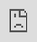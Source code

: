 ```yaml
---
title: "Great Brass"
date: 2019-08-27T20:50:24Z
draft: False
---
```


## A collection of great brass tunes

This is a curated list of music that features great brass.


<iframe src="https://open.spotify.com/embed/user/wrdeman/playlist/7mIwwuImFaFBNR3vyjsca8" width="300" height="380" frameborder="0" allowtransparency="true" allow="encrypted-media"></iframe>




I can’t find a recording of Overture Promenade by Frank Bryce but this video is really good:





<iframe src="https://www.youtube.com/embed/cmdiAeiNPC0?autoplay=1" style="position: absolute; top: 0; left: 0; width: 100%; height: 100%; border:0;" allowfullscreen title="YouTube Video"></iframe>

